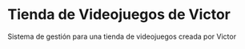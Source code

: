 # Tienda de Videojuegos de Victor
Sistema de gestión para una tienda de videojuegos creada por Victor
